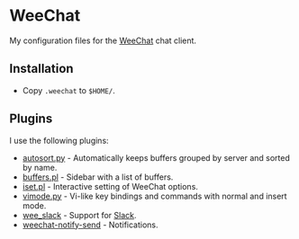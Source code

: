 WeeChat
=======

My configuration files for the [WeeChat](https://weechat.org/) chat client.

Installation
------------

* Copy `.weechat` to `$HOME/`.

Plugins
-------

I use the following plugins:

* [autosort.py](https://weechat.org/scripts/source/autosort.py.html/) -
  Automatically keeps buffers grouped by server and sorted by name.
* [buffers.pl](https://weechat.org/scripts/source/buffers.pl.html/) - Sidebar
  with a list of buffers.
* [iset.pl](https://weechat.org/scripts/source/iset.pl.html/) - Interactive
  setting of WeeChat options.
* [vimode.py](https://weechat.org/scripts/source/vimode.py.html/) - Vi-like key
  bindings and commands with normal and insert mode.
* [wee_slack](https://github.com/wee-slack/wee-slack) - Support for
  [Slack](https://en.wikipedia.org/wiki/Slack_(software)).
* [weechat-notify-send](https://github.com/s3rvac/weechat-notify-send) -
  Notifications.
